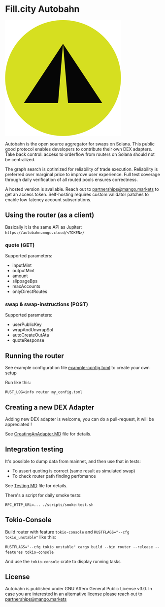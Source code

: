 # Fill.city Autobahn

![logo](./brand/autobahn-logo-mark.svg)

Autobahn is the open source aggregator for swaps on Solana.
This public good protocol enables developers to contribute their own DEX adapters.
Take back control: access to orderflow from routers on Solana should not be centralized.

The graph search is optimized for reliability of trade execution.
Reliability is preferred over marginal price to improve user experience.
Full test coverage through daily verification of all routed pools ensures correctness.

A hosted version is available.
Reach out to partnerships@mango.markets to get an access token.
Self-hosting requires custom validator patches to enable low-latency account subscriptions.

## Using the router (as a client)

Basically it is the same API as Jupiter:
`https://autobahn.mngo.cloud/<TOKEN>/`

### quote (GET)

Supported parameters:
- inputMint
- outputMint
- amount
- slippageBps
- maxAccounts
- onlyDirectRoutes

### swap & swap-instructions (POST)

Supported parameters:

- userPublicKey
- wrapAndUnwrapSol
- autoCreateOutAta
- quoteResponse

## Running the router

See example configuration file [example-config.toml](bin/autobahn-router/example-config.toml) to create your own setup

Run like this:

```
RUST_LOG=info router my_config.toml
```

## Creating a new DEX Adapter

Adding new DEX adapter is welcome, you can do a pull-request, it will be appreciated !

See [CreatingAnAdapter.MD](CreatingAnAdapter.MD) file for details.

## Integration testing

It's possible to dump data from mainnet, and then use that in tests:
- To assert quoting is correct (same result as simulated swap)
- To check router path finding perfomance
 
See [Testing.MD](Testing.MD) file for details.

There's a script for daily smoke tests:

```
RPC_HTTP_URL=... ./scripts/smoke-test.sh
```

## Tokio-Console

Build router with feature `tokio-console` and `RUSTFLAGS="--cfg tokio_unstable"` like this:

```RUSTFLAGS="--cfg tokio_unstable" cargo build --bin router --release --features tokio-console```

And use the `tokio-console` crate to display running tasks

## License

Autobahn is published under GNU Affero General Public License v3.0.
In case you are interested in an alternative license please reach out to partnerships@mango.markets
